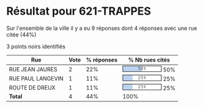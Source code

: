 # Résultat pour 621-TRAPPES

Sur l'ensemble de la ville il y a eu 9 réponses dont 4 réponses avec une rue citée (44%)

3 points noirs identifiés

| Rue | Vote | % réponses | % Nb rues cités|
|-----|------|------------|----------------|
| RUE JEAN JAURES | 2 | 22% | <img src="../../img/bar_50.gif" />&nbsp;50%|
| RUE PAUL LANGEVIN | 1 | 11% | <img src="../../img/bar_25.gif" />&nbsp;25%|
| ROUTE DE DREUX | 1 | 11% | <img src="../../img/bar_25.gif" />&nbsp;25%|
| **Total** | 4 | 44% | 100%|
